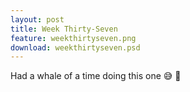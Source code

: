 ```yaml
---
layout: post
title: Week Thirty-Seven
feature: weekthirtyseven.png
download: weekthirtyseven.psd
---
```

Had a whale of a time doing this one :sweat_smile: :whale: